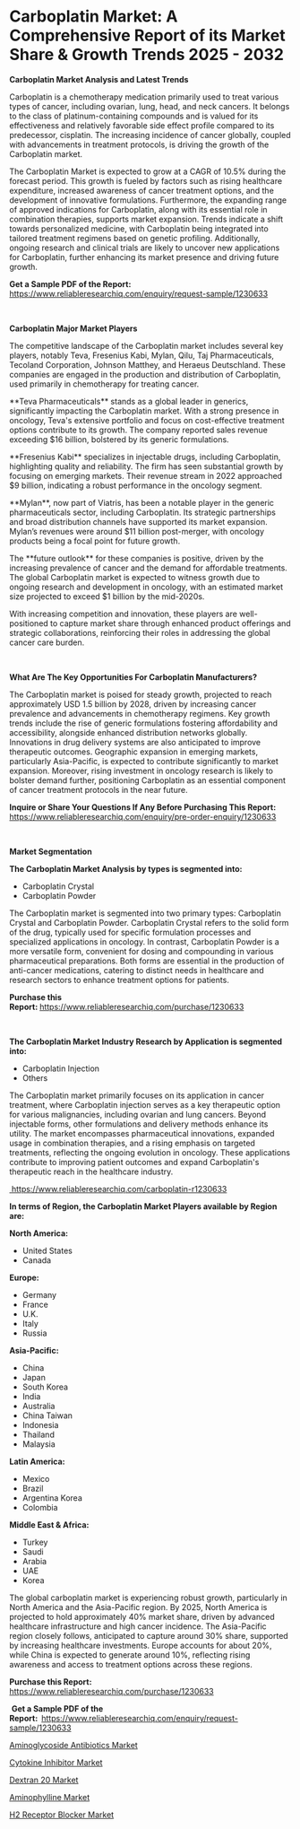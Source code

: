 <p><h1>Carboplatin Market: A Comprehensive Report of its Market Share & Growth Trends 2025 - 2032</h1></p><p><strong>Carboplatin Market Analysis and Latest Trends</strong></p>
<p><p>Carboplatin is a chemotherapy medication primarily used to treat various types of cancer, including ovarian, lung, head, and neck cancers. It belongs to the class of platinum-containing compounds and is valued for its effectiveness and relatively favorable side effect profile compared to its predecessor, cisplatin. The increasing incidence of cancer globally, coupled with advancements in treatment protocols, is driving the growth of the Carboplatin market.</p><p>The Carboplatin Market is expected to grow at a CAGR of 10.5% during the forecast period. This growth is fueled by factors such as rising healthcare expenditure, increased awareness of cancer treatment options, and the development of innovative formulations. Furthermore, the expanding range of approved indications for Carboplatin, along with its essential role in combination therapies, supports market expansion. Trends indicate a shift towards personalized medicine, with Carboplatin being integrated into tailored treatment regimens based on genetic profiling. Additionally, ongoing research and clinical trials are likely to uncover new applications for Carboplatin, further enhancing its market presence and driving future growth.</p></p>
<p><strong>Get a Sample PDF of the Report:&nbsp;</strong> <a href="https://www.reliableresearchiq.com/enquiry/request-sample/1230633?utm_campaign=1141&utm_medium=2&utm_source=Github&utm_content=ia&utm_term=08032025&utm_id=carboplatin">https://www.reliableresearchiq.com/enquiry/request-sample/1230633</a></p>
<p>&nbsp;</p>
<p><strong>Carboplatin Major Market Players</strong></p>
<p><p>The competitive landscape of the Carboplatin market includes several key players, notably Teva, Fresenius Kabi, Mylan, Qilu, Taj Pharmaceuticals, Tecoland Corporation, Johnson Matthey, and Heraeus Deutschland. These companies are engaged in the production and distribution of Carboplatin, used primarily in chemotherapy for treating cancer.</p><p>**Teva Pharmaceuticals** stands as a global leader in generics, significantly impacting the Carboplatin market. With a strong presence in oncology, Teva's extensive portfolio and focus on cost-effective treatment options contribute to its growth. The company reported sales revenue exceeding $16 billion, bolstered by its generic formulations.</p><p>**Fresenius Kabi** specializes in injectable drugs, including Carboplatin, highlighting quality and reliability. The firm has seen substantial growth by focusing on emerging markets. Their revenue stream in 2022 approached $9 billion, indicating a robust performance in the oncology segment.</p><p>**Mylan**, now part of Viatris, has been a notable player in the generic pharmaceuticals sector, including Carboplatin. Its strategic partnerships and broad distribution channels have supported its market expansion. Mylan’s revenues were around $11 billion post-merger, with oncology products being a focal point for future growth.</p><p>The **future outlook** for these companies is positive, driven by the increasing prevalence of cancer and the demand for affordable treatments. The global Carboplatin market is expected to witness growth due to ongoing research and development in oncology, with an estimated market size projected to exceed $1 billion by the mid-2020s.</p><p>With increasing competition and innovation, these players are well-positioned to capture market share through enhanced product offerings and strategic collaborations, reinforcing their roles in addressing the global cancer care burden.</p></p>
<p>&nbsp;</p>
<p><strong>What Are The Key Opportunities For Carboplatin Manufacturers?</strong></p>
<p><p>The Carboplatin market is poised for steady growth, projected to reach approximately USD 1.5 billion by 2028, driven by increasing cancer prevalence and advancements in chemotherapy regimens. Key growth trends include the rise of generic formulations fostering affordability and accessibility, alongside enhanced distribution networks globally. Innovations in drug delivery systems are also anticipated to improve therapeutic outcomes. Geographic expansion in emerging markets, particularly Asia-Pacific, is expected to contribute significantly to market expansion. Moreover, rising investment in oncology research is likely to bolster demand further, positioning Carboplatin as an essential component of cancer treatment protocols in the near future.</p></p>
<p><strong>Inquire or Share Your Questions If Any Before Purchasing This Report:</strong> <a href="https://www.reliableresearchiq.com/enquiry/pre-order-enquiry/1230633?utm_campaign=1141&utm_medium=2&utm_source=Github&utm_content=ia&utm_term=08032025&utm_id=carboplatin">https://www.reliableresearchiq.com/enquiry/pre-order-enquiry/1230633</a></p>
<p>&nbsp;</p>
<p><strong>Market Segmentation</strong></p>
<p><strong>The Carboplatin Market Analysis by types is segmented into:</strong></p>
<p><ul><li>Carboplatin Crystal</li><li>Carboplatin Powder</li></ul></p>
<p><p>The Carboplatin market is segmented into two primary types: Carboplatin Crystal and Carboplatin Powder. Carboplatin Crystal refers to the solid form of the drug, typically used for specific formulation processes and specialized applications in oncology. In contrast, Carboplatin Powder is a more versatile form, convenient for dosing and compounding in various pharmaceutical preparations. Both forms are essential in the production of anti-cancer medications, catering to distinct needs in healthcare and research sectors to enhance treatment options for patients.</p></p>
<p><strong>Purchase this Report:&nbsp;</strong><a href="https://www.reliableresearchiq.com/purchase/1230633?utm_campaign=1141&utm_medium=2&utm_source=Github&utm_content=ia&utm_term=08032025&utm_id=carboplatin">https://www.reliableresearchiq.com/purchase/1230633</a></p>
<p>&nbsp;</p>
<p><strong>The Carboplatin Market Industry Research by Application is segmented into:</strong></p>
<p><ul><li>Carboplatin Injection</li><li>Others</li></ul></p>
<p><p>The Carboplatin market primarily focuses on its application in cancer treatment, where Carboplatin injection serves as a key therapeutic option for various malignancies, including ovarian and lung cancers. Beyond injectable forms, other formulations and delivery methods enhance its utility. The market encompasses pharmaceutical innovations, expanded usage in combination therapies, and a rising emphasis on targeted treatments, reflecting the ongoing evolution in oncology. These applications contribute to improving patient outcomes and expand Carboplatin's therapeutic reach in the healthcare industry.</p></p>
<p><a href="https://www.reliableresearchiq.com/carboplatin-r1230633?utm_campaign=1141&utm_medium=2&utm_source=Github&utm_content=ia&utm_term=08032025&utm_id=carboplatin">&nbsp;https://www.reliableresearchiq.com/carboplatin-r1230633</a></p>
<p><strong>In terms of Region, the Carboplatin Market Players available by Region are:</strong></p>
<p>
    <p> <strong> North America: </strong>
        <ul>
            <li>United States</li>
            <li>Canada</li>
        </ul>
        </p> 
    <p> <strong> Europe: </strong>
        <ul>
            <li>Germany</li>
            <li>France</li>
            <li>U.K.</li>
            <li>Italy</li>
            <li>Russia</li>
        </ul>
        </p> 
    <p> <strong> Asia-Pacific: </strong>
        <ul>
            <li>China</li>
            <li>Japan</li>
            <li>South Korea</li>
            <li>India</li>
            <li>Australia</li>
            <li>China Taiwan</li>
            <li>Indonesia</li>
            <li>Thailand</li>
            <li>Malaysia</li>
        </ul>
        </p> 
    <p> <strong> Latin America: </strong>
        <ul>
            <li>Mexico</li>
            <li>Brazil</li>
            <li>Argentina Korea</li>
            <li>Colombia</li>
        </ul>
        </p> 
    <p> <strong> Middle East & Africa: </strong>
        <ul>
            <li>Turkey</li>
            <li>Saudi</li>
            <li>Arabia</li>
            <li>UAE</li>
            <li>Korea</li>
        </ul>
    </p>
    </p>
<p><p>The global carboplatin market is experiencing robust growth, particularly in North America and the Asia-Pacific region. By 2025, North America is projected to hold approximately 40% market share, driven by advanced healthcare infrastructure and high cancer incidence. The Asia-Pacific region closely follows, anticipated to capture around 30% share, supported by increasing healthcare investments. Europe accounts for about 20%, while China is expected to generate around 10%, reflecting rising awareness and access to treatment options across these regions.</p></p>
<p><strong>Purchase this Report: </strong><a href="https://www.reliableresearchiq.com/purchase/1230633?utm_campaign=1141&utm_medium=2&utm_source=Github&utm_content=ia&utm_term=08032025&utm_id=carboplatin">https://www.reliableresearchiq.com/purchase/1230633</a></p>
<p>&nbsp;<strong>Get a Sample PDF of the Report:&nbsp;&nbsp;</strong><a href="https://www.reliableresearchiq.com/enquiry/request-sample/1230633?utm_campaign=1141&utm_medium=2&utm_source=Github&utm_content=ia&utm_term=08032025&utm_id=carboplatin">https://www.reliableresearchiq.com/enquiry/request-sample/1230633</a></p>
<p><strong></strong></p>
<p><p><a href="https://github.com/jensanohishi/Market-Research-Report-List-1/blob/main/aminoglycoside-antibiotics-market.md?utm_campaign=1141&utm_medium=2&utm_source=Github&utm_content=ia&utm_term=08032025&utm_id=carboplatin">Aminoglycoside Antibiotics Market</a></p><p><a href="https://github.com/boonegoicks7/Market-Research-Report-List-1/blob/main/cytokine-inhibitor-market.md?utm_campaign=1141&utm_medium=2&utm_source=Github&utm_content=ia&utm_term=08032025&utm_id=carboplatin">Cytokine Inhibitor Market</a></p><p><a href="https://github.com/gavalegeyndt26/Market-Research-Report-List-1/blob/main/dextran-20-market.md?utm_campaign=1141&utm_medium=2&utm_source=Github&utm_content=ia&utm_term=08032025&utm_id=carboplatin">Dextran 20 Market</a></p><p><a href="https://github.com/qianyateina/Market-Research-Report-List-1/blob/main/aminophylline-market.md?utm_campaign=1141&utm_medium=2&utm_source=Github&utm_content=ia&utm_term=08032025&utm_id=carboplatin">Aminophylline Market</a></p><p><a href="https://github.com/kavechoxo/Market-Research-Report-List-1/blob/main/h2-receptor-blocker-market.md?utm_campaign=1141&utm_medium=2&utm_source=Github&utm_content=ia&utm_term=08032025&utm_id=carboplatin">H2 Receptor Blocker Market</a></p></p>